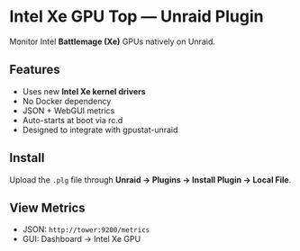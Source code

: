 # Intel Xe GPU Top — Unraid Plugin
Monitor Intel **Battlemage (Xe)** GPUs natively on Unraid.

## Features
- Uses new **Intel Xe kernel drivers**
- No Docker dependency
- JSON + WebGUI metrics
- Auto-starts at boot via rc.d
- Designed to integrate with gpustat-unraid

## Install
Upload the `.plg` file through **Unraid → Plugins → Install Plugin → Local File**.

## View Metrics
- JSON: `http://tower:9200/metrics`
- GUI:  Dashboard → Intel Xe GPU
